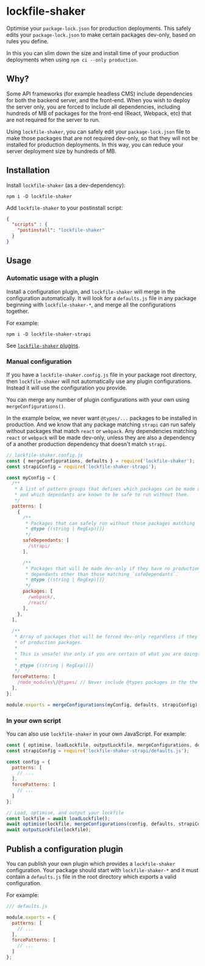 # lockfile-shaker

Optimise your `package-lock.json` for production deployments. This safely edits your `package-lock.json` to make certain packages dev-only, based on rules you define.

In this you can slim down the size and install time of your production deployments when using  `npm ci --only production`.

## Why?

Some API frameworks (for example headless CMS) include dependencies for both the backend server, and the front-end. When you wish to deploy the server only, you are forced to include all dependencies, including hundreds of MB of packages for the front-end (React, Webpack, etc) that are not required for the server to run.

Using `lockfile-shaker`, you can safely edit your `package-lock.json` file to make those packages that are not required dev-only, so that they will not be installed for production deployments. In this way, you can reduce your server deployment size by hundreds of MB.


## Installation

Install `lockfile-shaker` (as a dev-dependency):

```
npm i -D lockfile-shaker
```

Add `lockfile-shaker` to your postinstall script:

```JSON
{
  "scripts" : {
    "postinstall": "lockfile-shaker"
  }
}
```

## Usage

### Automatic usage with a plugin

Install a configuration plugin, and `lockfile-shaker` will merge in the configuration automatically. It will look for a `defaults.js` file in any package beginning with `lockfile-shaker-*`, and merge all the configurations together.

For example:

```
npm i -D lockfile-shaker-strapi
```

See [`lockfile-shaker` plugins](https://www.npmjs.com/search?q=keywords:lockfile-shaker-plugin).

### Manual configuration

If you have a `lockfile-shaker.config.js` file in your package root directory, then `lockfile-shaker` will not automatically use any plugin configurations. Instead it will use the configuration you provide.

You can merge any number of plugin configurations with your own using `mergeConfigurations()`.

In the example below, we never want `@types/...` packages to be installed in production. And we know that any package matching `strapi` can run safely without packages that match `react` or `webpack`. Any dependencies matching `react` or `webpack` will be made dev-only, unless they are also a dependency of a another production dependency that doesn't match `strapi`. 

```JavaScript
// lockfile-shaker.config.js
const { mergeConfigurations, defaults } = require('lockfile-shaker');
const strapiConfig = require('lockfile-shaker-strapi');

const myConfig = {
  /**
   * A list of pattern groups that defines which packages can be made dev-only,
   * and which dependants are known to be safe to run without them.
   */
  patterns: [
    {
      /**
       * Packages that can safely run without those packages matching `packages`.
       * @type {(string | RegExp)[]}
       */
      safeDependants: [
        /strapi/
      ],

      /**
       * Packages that will be made dev-only if they have no production
       * dependants other than those matching `safeDependants`.
       * @type {(string | RegExp)[]}
       */
      packages: [
        /webpack/,
        /react/
      ],
    },
  ],
  
  /**
   * Array of packages that will be forced dev-only regardless if they are dependencies
   * of production packages.
   * 
   * This is unsafe! Use only if you are certain of what you are doing.
   * 
   * @type {(string | RegExp)[]}
   */
  forcePatterns: [
    /node_modules\/@types/ // Never include @types packages in the the distribution
  ],
};

module.exports = mergeConfigurations(myConfig, defaults, strapiConfig);
```


### In your own script

You can also use `lockfile-shaker` in your own JavaScript. For example:

```JavaScript
const { optimise, loadLockfile, outputLockfile, mergeConfigurations, defaults } = require('lockfile-shaker');
const strapiConfig = require('lockfile-shaker-strapi/defaults.js');

const config = {
  patterns: [
    // ...
  ],
  forcePatterns: [
    // ...
  ]
};

// Load, optimise, and output your lockfile
const lockfile = await loadLockfile();
await optimise(lockfile, mergeConfigurations(config, defaults, strapiConfig));
await outputLockfile(lockfile);
```

## Publish a configuration plugin

You can publish your own plugin which provides a `lockfile-shaker` configuration. Your package should start with `lockfile-shaker-*` and it must contain a `defaults.js` file in the root directory which exports a valid configuration.

For example:

```JavaScript
/// defaults.js

module.exports = {
  patterns: [
    // ...
  ],
  forcePatterns: [
    // ...
  ]
};
```
